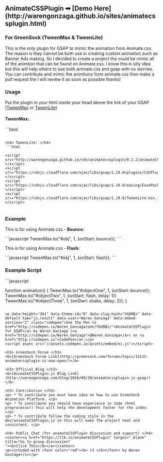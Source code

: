 <h2> AnimateCSSPlugin ➡ [Demo Here](http://warengonzaga.github.io/sites/animatecssplugin.html)
<h3> For GreenSock (TweenMax & TweenLite) </h3>
<p> This is the only plugin for GSAP to mimic the animation from Animate.css. The reason is they cannot be both use in creating custom animation such as Banner Ads making. So I decided to create a project the could be mimic all of the animtion that can be found on Animate.css. I know this is silly idea but this will help others to use both animate.css and gsap with no worries. You can contribute and mimic the animtions from animate.css then make a pull request the I will review it as soon as possible thanks!

<h3> Usage </h3>
<p>Put the plugin in your html inside your head above the link of your GSAP (<u>TweenMax</u> or <u>TweenLite</u>)</p>
<h4> TweenMax: </h4>
```html

 <script src="http://warengonzaga.github.io/cdn/animatecssplugin/0.2.2/animateCSSPlugin.min.js"></script>
 <script src="https://cdnjs.cloudflare.com/ajax/libs/gsap/1.19.0/TweenMax.min.js"></script>
 
```

<h4> TweenLite: </h4>
```html

<script src="http://warengonzaga.github.io/cdn/animatecssplugin/0.2.2/animateCSSPlugin.min.js"></script>
<script src="https://cdnjs.cloudflare.com/ajax/libs/gsap/1.19.0/plugins/CSSPlugin.min.js"></script>
<script src="https://cdnjs.cloudflare.com/ajax/libs/gsap/1.19.0/easing/EasePack.min.js"></script>
<script src="https://cdnjs.cloudflare.com/ajax/libs/gsap/1.19.0/TweenLite.min.js"></script>
 
```

<h3> Example </h3>

<p>This is for using Animate.css - <b>Bounce:</b></p>
```javascript
 TweenMax.to("#obj", 1, {onStart: bounce});
```

<p>This is for using Animate.css - <b>Flash:</b></p>
```javascript
 TweenMax.to("#obj", 1, {onStart: flash});
```

<h3> Example Script </h3>
```javascript

function animation() {
  TweenMax.to("#objectOne", 1, {onStart: bounce});
  TweenMax.to("#objectTwo", 1, {onStart: flash, delay: 1})
  TweenMax.to("#objectThree", 1, {onStart: shake, delay: 2});
}

```

<p data-height="361" data-theme-id="0" data-slug-hash="YGGRBz" data-default-tab="js,result" data-user="Waren_Gonzaga" data-embed-version="2" class="codepen">See the Pen <a href="http://codepen.io/Waren_Gonzaga/pen/YGGRBz/">AnimateCSSPlugin for GSAP</a> by Waren Gonzaga (<a href="http://codepen.io/Waren_Gonzaga">@Waren_Gonzaga</a>) on <a href="http://codepen.io">CodePen</a>.</p>
<script async src="//assets.codepen.io/assets/embed/ei.js"></script>

<h3> GreenSock Forum </h3>
<b>[GreenSock Forum Link](http://greensock.com/forums/topic/15115-animatecssplugin-is-now-open/)</b>

<h3> Official Blog </h3>
<b>[AnimateCSSPlugin.js Blog Link](http://warengonzaga.com/blog/2016/09/20/animatecssplugin-js-gsap/)</b>

<h3> Contribution </h3>
<p> * To contribute you must have idea on how to use GreenSock Animation Platform. </p>
<p> * To contribute you should have experience in Jade (html preprocessor) this will help the development faster for the index. </p>
<p> * To contribute follow the coding style in the dev/animateCSSPlugin.js so this will make the project neat and consistent. </p>

<h4> Public Chat (for animateCSSPlugin discussion and support) </h4>
<center><a href="https://tlk.io/animateCSSPlugin" target="_blank" title="Go to group discussion?
"><b>Click This</b></a></center>
<p><i>Coded with <font color="red"><b> <3 </b></font> by Waren Gonzaga</i></p>

